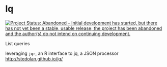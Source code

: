 lq
==


[![Project Status: Abandoned – Initial development has started, but there has not yet been a stable, usable release; the project has been abandoned and the author(s) do not intend on continuing development.](https://www.repostatus.org/badges/latest/abandoned.svg)](https://www.repostatus.org/#abandoned)

List queries

leveraging `jqr`, an R interface to jq, a JSON processor http://stedolan.github.io/jq/
